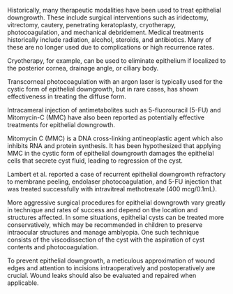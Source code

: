 Historically, many therapeutic modalities have been used to treat epithelial downgrowth. These include surgical interventions such as iridectomy, vitrectomy, cautery, penetrating keratoplasty, cryotherapy, photocoagulation, and mechanical debridement. Medical treatments historically include radiation, alcohol, steroids, and antibiotics. Many of these are no longer used due to complications or high recurrence rates.

Cryotherapy, for example, can be used to eliminate epithelium if localized to the posterior cornea, drainage angle, or ciliary body.

Transcorneal photocoagulation with an argon laser is typically used for the cystic form of epithelial downgrowth, but in rare cases, has shown effectiveness in treating the diffuse form.

Intracameral injection of antimetabolites such as 5-fluorouracil (5-FU) and Mitomycin-C (MMC) have also been reported as potentially effective treatments for epithelial downgrowth.

Mitomycin C (MMC) is a DNA cross-linking antineoplastic agent which also inhibits RNA and protein synthesis. It has been hypothesized that applying MMC in the cystic form of epithelial downgrowth damages the epithelial cells that secrete cyst fluid, leading to regression of the cyst.

Lambert et al. reported a case of recurrent epithelial downgrowth refractory to membrane peeling, endolaser photocoagulation, and 5-FU injection that was treated successfully with intravitreal methotrexate (400 mcg/0.1mL).

More aggressive surgical procedures for epithelial downgrowth vary greatly in technique and rates of success and depend on the location and structures affected. In some situations, epithelial cysts can be treated more conservatively, which may be recommended in children to preserve intraocular structures and manage amblyopia. One such technique consists of the viscodissection of the cyst with the aspiration of cyst contents and photocoagulation.

To prevent epithelial downgrowth, a meticulous approximation of wound edges and attention to incisions intraoperatively and postoperatively are crucial. Wound leaks should also be evaluated and repaired when applicable.